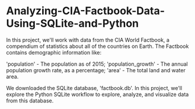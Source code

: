 # Analyzing-CIA-Factbook-Data-Using-SQLite-and-Python


In this project, we'll work with data from the CIA World Factbook, a compendium of statistics about all of the countries on Earth. The Factbook contains demographic information like:

'population' - The population as of 2015;
'population_growth' - The annual population growth rate, as a percentage;
'area' - The total land and water area.

We downloaded the SQLite database, 'factbook.db'. In this project, we'll explore the Python SQLite workflow to explore, analyze, and visualize data from this database.

